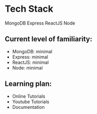 # Tech Stack
MongoDB
Express
ReactJS
Node

## Current level of familiarity:

* MongoDB: minimal
* Express: minimal
* ReactJS: minimal
* Node: minimal

## Learning plan:

* Online Tutorials
* Youtube Tutorials
* Documentation